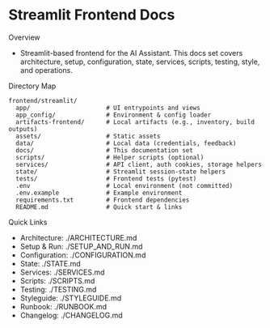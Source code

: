 # Streamlit Frontend Docs

Overview

- Streamlit-based frontend for the AI Assistant. This docs set covers architecture, setup, configuration, state, services, scripts, testing, style, and operations.

Directory Map

```
frontend/streamlit/
  app/                     # UI entrypoints and views
  app_config/              # Environment & config loader
  artifacts-frontend/      # Local artifacts (e.g., inventory, build outputs)
  assets/                  # Static assets
  data/                    # Local data (credentials, feedback)
  docs/                    # This documentation set
  scripts/                 # Helper scripts (optional)
  services/                # API client, auth cookies, storage helpers
  state/                   # Streamlit session-state helpers
  tests/                   # Frontend tests (pytest)
  .env                     # Local environment (not committed)
  .env.example             # Example environment
  requirements.txt         # Frontend dependencies
  README.md                # Quick start & links
```

Quick Links

- Architecture: ./ARCHITECTURE.md
- Setup & Run: ./SETUP_AND_RUN.md
- Configuration: ./CONFIGURATION.md
- State: ./STATE.md
- Services: ./SERVICES.md
- Scripts: ./SCRIPTS.md
- Testing: ./TESTING.md
- Styleguide: ./STYLEGUIDE.md
- Runbook: ./RUNBOOK.md
- Changelog: ./CHANGELOG.md

